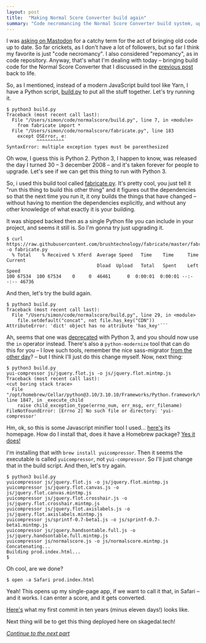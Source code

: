 ```yaml
---
layout: post
title:  "Making Normal Score Converter build again"
summary: "Code necromancing the Normal Score Converter build system, updating some Python code to Python 3 and installing a JavaScript minifier."
---
```

I was [asking on Mastodon](https://mastodon.social/@skagedal/109850568196541644) for a catchy term for the act of bringing old code up to date. So far crickets, as I don't have a lot of followers, but so far I think my favorite is just "code necromancy". I also considered "repomancy", as in code repository. Anyway, that's what I'm dealing with today – bringing build code for  the Normal Score Converter that I discussed in the [previous post](/posts/2023-02-11-normal-score-converter) back to life.

So, as I mentioned, instead of a modern JavaScript build tool like Yarn, I have a Python script, [build.py](https://github.com/skagedal/normalscore/blob/5b512f2302083479ed25c80bd8ff6b93cef7b839/build.py) to put all the stuff together. Let's try running it.

```
$ python3 build.py
Traceback (most recent call last):
  File "/Users/simon/code/normalscore/build.py", line 7, in <module>
    from fabricate import *
  File "/Users/simon/code/normalscore/fabricate.py", line 183
    except OSError, e:
           ^^^^^^^^^^
SyntaxError: multiple exception types must be parenthesized
```

Oh wow, I guess this is Python 2. Python 3, I happen to know, was released the day I turned 30 – 3 december 2008 – and it's taken forever for people to upgrade. Let's see if we can get this thing to run with Python 3.

So, i used this build tool called [fabricate.py](https://github.com/brushtechnology/fabricate). It's pretty cool, you just tell it "run this thing to build this other thing" and it figures out the dependencies so that the next time you run it, it ony builds the things that have changed – without having to mention the dependencies explicitly, and without any other knowledge of what exactly it is your building. 

It was shipped backed then as a single Python file you can include in your project, and seems it still is. So I'm gonna try just upgrading it. 

```
$ curl https://raw.githubusercontent.com/brushtechnology/fabricate/master/fabricate.py -o fabricate.py
  % Total    % Received % Xferd  Average Speed   Time    Time     Time  Current
                                 Dload  Upload   Total   Spent    Left  Speed
100 67534  100 67534    0     0  46461      0  0:00:01  0:00:01 --:--:-- 46736
```

And then, let's try the build again.

```
$ python3 build.py
Traceback (most recent call last):
  File "/Users/simon/code/normalscore/build.py", line 29, in <module>
    file.setdefault("concat", not file.has_key("CDN"))
AttributeError: 'dict' object has no attribute 'has_key'```
```

Ah, seems that one was [deprecated](https://portingguide.readthedocs.io/en/latest/dicts.html#:~:text=has_key()%20method%2C%20long%20deprecated,longer%20available%20in%20Python%203.) with Python 3, and you should now use the `in` operator instead. There's also a `python-modernize` tool that can do this for you – I love such tools, remember the nice sass-migrator [from the other day](/posts/2023-02-08-fixing-my-blog)? – but I think I'll just do this change myself. Now, next thing:

```
$ python3 build.py
yui-compressor js/jquery.flot.js -o js/jquery.flot.mintmp.js
Traceback (most recent call last):
<cut boring stack trace>
  File "/opt/homebrew/Cellar/python@3.10/3.10.10/Frameworks/Python.framework/Versions/3.10/lib/python3.10/subprocess.py", line 1847, in _execute_child
    raise child_exception_type(errno_num, err_msg, err_filename)
FileNotFoundError: [Errno 2] No such file or directory: 'yui-compressor' 
```

Hm, ok, so this is some Javascript minifier tool I used... [here's](https://yui.github.io/yuicompressor/) its homepage. How do I install that, does it have a Homebrew package? [Yes it does!](https://formulae.brew.sh/formula/yuicompressor#default)

I'm installing that with `brew install yuicompressor`. Then it seems the executable is called `yuicompressor`, not `yui-compressor`. So I'll just change that in the build script. And then, let's try again.

```
$ python3 build.py
yuicompressor js/jquery.flot.js -o js/jquery.flot.mintmp.js
yuicompressor js/jquery.flot.canvas.js -o js/jquery.flot.canvas.mintmp.js
yuicompressor js/jquery.flot.crosshair.js -o js/jquery.flot.crosshair.mintmp.js
yuicompressor js/jquery.flot.axislabels.js -o js/jquery.flot.axislabels.mintmp.js
yuicompressor js/sprintf-0.7-beta1.js -o js/sprintf-0.7-beta1.mintmp.js
yuicompressor js/jquery.handsontable.full.js -o js/jquery.handsontable.full.mintmp.js
yuicompressor js/normalscore.js -o js/normalscore.mintmp.js
Concatenating...
Building prod.index.html...
$
```

Oh cool, are we done? 

```
$ open -a Safari prod.index.html
```

Yeah! This opens up my single-page app, if we want to call it that, in Safari – and it works. I can enter a score, and it gets converted.

[Here's](https://github.com/skagedal/normalscore/commit/0b1a9ce804eb5305c1f4f7fa522b1439da967f4b) what my first commit in ten years (minus eleven days!) looks like. 

Next thing will be to get this thing deployed here on skagedal.tech!  

_[Continue to the next part](/posts/2023-02-13-deploying-normal-score-converter)_